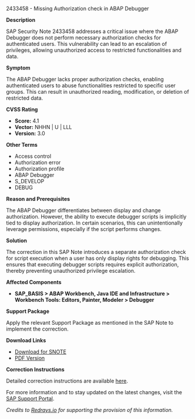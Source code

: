 2433458 - Missing Authorization check in ABAP Debugger

**Description**

SAP Security Note 2433458 addresses a critical issue where the ABAP Debugger does not perform necessary authorization checks for authenticated users. This vulnerability can lead to an escalation of privileges, allowing unauthorized access to restricted functionalities and data.

**Symptom**

The ABAP Debugger lacks proper authorization checks, enabling authenticated users to abuse functionalities restricted to specific user groups. This can result in unauthorized reading, modification, or deletion of restricted data.

**CVSS Rating**

- **Score:** 4.1
- **Vector:** NHHN | U | LLL
- **Version:** 3.0

**Other Terms**

- Access control
- Authorization error
- Authorization profile
- ABAP Debugger
- S_DEVELOP
- DEBUG

**Reason and Prerequisites**

The ABAP Debugger differentiates between display and change authorization. However, the ability to execute debugger scripts is implicitly tied to display authorization. In certain scenarios, this can unintentionally leverage permissions, especially if the script performs changes.

**Solution**

The correction in this SAP Note introduces a separate authorization check for script execution when a user has only display rights for debugging. This ensures that executing debugger scripts requires explicit authorization, thereby preventing unauthorized privilege escalation.

**Affected Components**

- **SAP_BASIS > ABAP Workbench, Java IDE and Infrastructure > Workbench Tools: Editors, Painter, Modeler > Debugger**

**Support Package**

Apply the relevant Support Package as mentioned in the SAP Note to implement the correction.

**Download Links**

- [Download for SNOTE](https://notesdownloads.sap.com/note/0040000018573232017)
- [PDF Version](https://me.sap.com/sap/support/sfm/notes/print/0002433458?language=en-US&token=D618256E1751956067B07285331AEED9)

**Correction Instructions**

Detailed correction instructions are available [here](https://me.sap.com/corrins/0002433458/41).

For more information and to stay updated on the latest changes, visit the [SAP Support Portal](https://me.sap.com/).

*Credits to [Redrays.io](https://redrays.io) for supporting the provision of this information.*